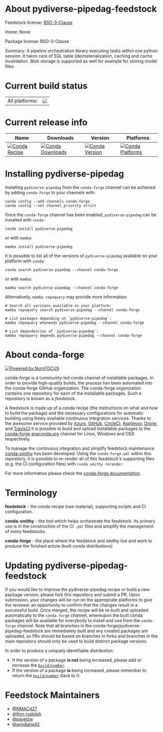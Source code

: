 About pydiverse-pipedag-feedstock
=================================

Feedstock license: [BSD-3-Clause](https://github.com/conda-forge/pydiverse-pipedag-feedstock/blob/main/LICENSE.txt)

Home: None

Package license: BSD-3-Clause

Summary: A pipeline orchestration library executing tasks within one python session. It takes care of SQL table (de)materialization, caching and cache invalidation. Blob storage is supported as well for example for storing model files.

Current build status
====================


<table><tr><td>All platforms:</td>
    <td>
      <a href="https://dev.azure.com/conda-forge/feedstock-builds/_build/latest?definitionId=17285&branchName=main">
        <img src="https://dev.azure.com/conda-forge/feedstock-builds/_apis/build/status/pydiverse-pipedag-feedstock?branchName=main">
      </a>
    </td>
  </tr>
</table>

Current release info
====================

| Name | Downloads | Version | Platforms |
| --- | --- | --- | --- |
| [![Conda Recipe](https://img.shields.io/badge/recipe-pydiverse--pipedag-green.svg)](https://anaconda.org/conda-forge/pydiverse-pipedag) | [![Conda Downloads](https://img.shields.io/conda/dn/conda-forge/pydiverse-pipedag.svg)](https://anaconda.org/conda-forge/pydiverse-pipedag) | [![Conda Version](https://img.shields.io/conda/vn/conda-forge/pydiverse-pipedag.svg)](https://anaconda.org/conda-forge/pydiverse-pipedag) | [![Conda Platforms](https://img.shields.io/conda/pn/conda-forge/pydiverse-pipedag.svg)](https://anaconda.org/conda-forge/pydiverse-pipedag) |

Installing pydiverse-pipedag
============================

Installing `pydiverse-pipedag` from the `conda-forge` channel can be achieved by adding `conda-forge` to your channels with:

```
conda config --add channels conda-forge
conda config --set channel_priority strict
```

Once the `conda-forge` channel has been enabled, `pydiverse-pipedag` can be installed with `conda`:

```
conda install pydiverse-pipedag
```

or with `mamba`:

```
mamba install pydiverse-pipedag
```

It is possible to list all of the versions of `pydiverse-pipedag` available on your platform with `conda`:

```
conda search pydiverse-pipedag --channel conda-forge
```

or with `mamba`:

```
mamba search pydiverse-pipedag --channel conda-forge
```

Alternatively, `mamba repoquery` may provide more information:

```
# Search all versions available on your platform:
mamba repoquery search pydiverse-pipedag --channel conda-forge

# List packages depending on `pydiverse-pipedag`:
mamba repoquery whoneeds pydiverse-pipedag --channel conda-forge

# List dependencies of `pydiverse-pipedag`:
mamba repoquery depends pydiverse-pipedag --channel conda-forge
```


About conda-forge
=================

[![Powered by
NumFOCUS](https://img.shields.io/badge/powered%20by-NumFOCUS-orange.svg?style=flat&colorA=E1523D&colorB=007D8A)](https://numfocus.org)

conda-forge is a community-led conda channel of installable packages.
In order to provide high-quality builds, the process has been automated into the
conda-forge GitHub organization. The conda-forge organization contains one repository
for each of the installable packages. Such a repository is known as a *feedstock*.

A feedstock is made up of a conda recipe (the instructions on what and how to build
the package) and the necessary configurations for automatic building using freely
available continuous integration services. Thanks to the awesome service provided by
[Azure](https://azure.microsoft.com/en-us/services/devops/), [GitHub](https://github.com/),
[CircleCI](https://circleci.com/), [AppVeyor](https://www.appveyor.com/),
[Drone](https://cloud.drone.io/welcome), and [TravisCI](https://travis-ci.com/)
it is possible to build and upload installable packages to the
[conda-forge](https://anaconda.org/conda-forge) [anaconda.org](https://anaconda.org/)
channel for Linux, Windows and OSX respectively.

To manage the continuous integration and simplify feedstock maintenance
[conda-smithy](https://github.com/conda-forge/conda-smithy) has been developed.
Using the ``conda-forge.yml`` within this repository, it is possible to re-render all of
this feedstock's supporting files (e.g. the CI configuration files) with ``conda smithy rerender``.

For more information please check the [conda-forge documentation](https://conda-forge.org/docs/).

Terminology
===========

**feedstock** - the conda recipe (raw material), supporting scripts and CI configuration.

**conda-smithy** - the tool which helps orchestrate the feedstock.
                   Its primary use is in the construction of the CI ``.yml`` files
                   and simplify the management of *many* feedstocks.

**conda-forge** - the place where the feedstock and smithy live and work to
                  produce the finished article (built conda distributions)


Updating pydiverse-pipedag-feedstock
====================================

If you would like to improve the pydiverse-pipedag recipe or build a new
package version, please fork this repository and submit a PR. Upon submission,
your changes will be run on the appropriate platforms to give the reviewer an
opportunity to confirm that the changes result in a successful build. Once
merged, the recipe will be re-built and uploaded automatically to the
`conda-forge` channel, whereupon the built conda packages will be available for
everybody to install and use from the `conda-forge` channel.
Note that all branches in the conda-forge/pydiverse-pipedag-feedstock are
immediately built and any created packages are uploaded, so PRs should be based
on branches in forks and branches in the main repository should only be used to
build distinct package versions.

In order to produce a uniquely identifiable distribution:
 * If the version of a package **is not** being increased, please add or increase
   the [``build/number``](https://docs.conda.io/projects/conda-build/en/latest/resources/define-metadata.html#build-number-and-string).
 * If the version of a package **is** being increased, please remember to return
   the [``build/number``](https://docs.conda.io/projects/conda-build/en/latest/resources/define-metadata.html#build-number-and-string)
   back to 0.

Feedstock Maintainers
=====================

* [@NMAC427](https://github.com/NMAC427/)
* [@finn-rudolph](https://github.com/finn-rudolph/)
* [@pavelzw](https://github.com/pavelzw/)
* [@windiana42](https://github.com/windiana42/)

